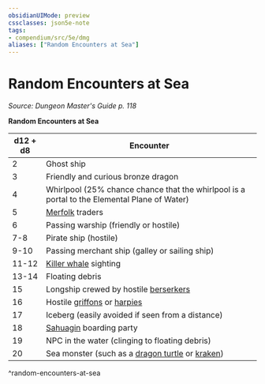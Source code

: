 ```yaml
---
obsidianUIMode: preview
cssclasses: json5e-note
tags:
- compendium/src/5e/dmg
aliases: ["Random Encounters at Sea"]
---
```

# Random Encounters at Sea
*Source: Dungeon Master's Guide p. 118* 

**Random Encounters at Sea**

| d12 + d8 | Encounter |
|----------|-----------|
| 2 | Ghost ship |
| 3 | Friendly and curious bronze dragon |
| 4 | Whirlpool (25% chance chance that the whirlpool is a portal to the Elemental Plane of Water) |
| 5 | [Merfolk](/3-Mechanics/CLI/bestiary/humanoid/merfolk.md) traders |
| 6 | Passing warship (friendly or hostile) |
| 7-8 | Pirate ship (hostile) |
| 9-10 | Passing merchant ship (galley or sailing ship) |
| 11-12 | [Killer whale](/3-Mechanics/CLI/bestiary/beast/killer-whale.md) sighting |
| 13-14 | Floating debris |
| 15 | Longship crewed by hostile [berserkers](/3-Mechanics/CLI/bestiary/humanoid/berserker.md) |
| 16 | Hostile [griffons](/3-Mechanics/CLI/bestiary/monstrosity/griffon.md) or [harpies](/3-Mechanics/CLI/bestiary/monstrosity/harpy.md) |
| 17 | Iceberg (easily avoided if seen from a distance) |
| 18 | [Sahuagin](/3-Mechanics/CLI/bestiary/humanoid/sahuagin.md) boarding party |
| 19 | NPC in the water (clinging to floating debris) |
| 20 | Sea monster (such as a [dragon turtle](/3-Mechanics/CLI/bestiary/dragon/dragon-turtle.md) or [kraken](/3-Mechanics/CLI/bestiary/monstrosity/kraken.md)) |
^random-encounters-at-sea